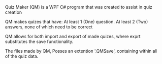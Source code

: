 Quiz Maker (QM) is a WPF C# program that was created to assist in quiz creation

QM makes quizes that have:
  At least 1 (One) question.
  At least 2 (Two) answers, none of which need to be correct

QM allows for both import and export of made quizes, where exprt substitutes the save functionality.

The files made by QM, Posses an extention '.QMSave', containing within all of the quiz data.
